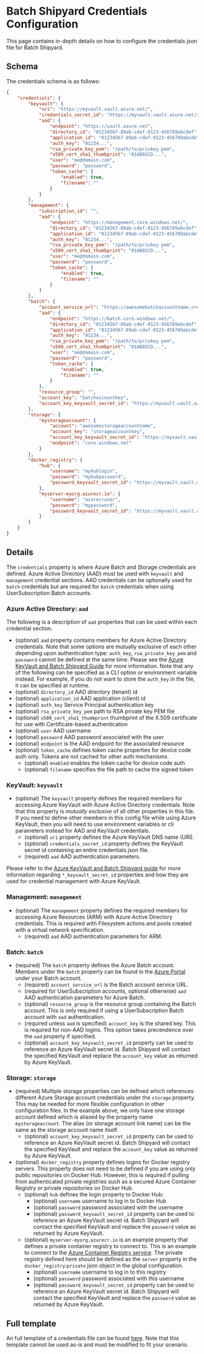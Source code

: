 # Batch Shipyard Credentials Configuration
This page contains in-depth details on how to configure the credentials
json file for Batch Shipyard.

## Schema
The credentials schema is as follows:

```json
{
    "credentials": {
        "keyvault": {
            "uri": "https://myvault.vault.azure.net/",
            "credentials_secret_id": "https://myvault.vault.azure.net/secrets/credentialsjson",
            "aad": {
                "endpoint": "https://vault.azure.net",
                "directory_id": "01234567-89ab-cdef-0123-456789abcdef",
                "application_id": "01234567-89ab-cdef-0123-456789abcdef",
                "auth_key": "01234...",
                "rsa_private_key_pem": "/path/to/privkey.pem",
                "x509_cert_sha1_thumbprint": "01AB02CD...",
                "user": "me@domain.com",
                "password": "password",
                "token_cache": {
                    "enabled": true,
                    "filename": ""
                }
            }
        },
        "management": {
            "subscription_id": "",
            "aad": {
                "endpoint": "https://management.core.windows.net/",
                "directory_id": "01234567-89ab-cdef-0123-456789abcdef",
                "application_id": "01234567-89ab-cdef-0123-456789abcdef",
                "auth_key": "01234...",
                "rsa_private_key_pem": "/path/to/privkey.pem",
                "x509_cert_sha1_thumbprint": "01AB02CD...",
                "user": "me@domain.com",
                "password": "password",
                "token_cache": {
                    "enabled": true,
                    "filename": ""
                }
            }
        },
        "batch": {
            "account_service_url": "https://awesomebatchaccountname.<region>.batch.azure.com/",
            "aad": {
                "endpoint": "https://batch.core.windows.net/",
                "directory_id": "01234567-89ab-cdef-0123-456789abcdef",
                "application_id": "01234567-89ab-cdef-0123-456789abcdef",
                "auth_key": "01234...",
                "rsa_private_key_pem": "/path/to/privkey.pem",
                "x509_cert_sha1_thumbprint": "01AB02CD...",
                "user": "me@domain.com",
                "password": "password",
                "token_cache": {
                    "enabled": true,
                    "filename": ""
                }
            },
            "resource_group": "",
            "account_key": "batchaccountkey",
            "account_key_keyvault_secret_id": "https://myvault.vault.azure.net/secrets/batchkey"
        },
        "storage": {
            "mystorageaccount": {
                "account": "awesomestorageaccountname",
                "account_key": "storageaccountkey",
                "account_key_keyvault_secret_id": "https://myvault.vault.azure.net/secrets/storagekey",
                "endpoint": "core.windows.net"
            }
        },
        "docker_registry": {
            "hub": {
                "username": "myhublogin",
                "password": "myhubpassword",
                "password_keyvault_secret_id": "https://myvault.vault.azure.net/secrets/docker-hub-password"
            },
            "myserver-myorg.azurecr.io": {
                "username": "azurecruser",
                "password": "mypassword",
                "password_keyvault_secret_id": "https://myvault.vault.azure.net/secrets/myserver-myorg-azurecr-io-password"
            }
        }
    }
}
```

## Details
The `credentials` property is where Azure Batch and Storage credentials
are defined. Azure Active Directory (AAD) must be used with `keyvault` and
`management` credential sections. AAD credentials can be optionally used
for `batch` credentials but are required for `batch` credentials when using
UserSubscription Batch accounts.

### Azure Active Directory: `aad`
The following is a description of `aad` properties that can be used within
each credential section.
* (optional) `aad` property contains members for Azure Active Directory
credentials. Note that some options are mutually exclusive of each other
depending upon authentication type: `auth_key`, `rsa_private_key_pem` and
`password` cannot be defined at the same time. Please see the
[Azure KeyVault and Batch Shipyard Guide](74-batch-shipyard-azure-keyvault.md)
for more information. Note that any of the following can be specified as
a CLI option or environment variable instead. For example, if you do not
want to store the `auth_key` in the file, it can be specified at runtime.
* (optional) `directory_id` AAD directory (tenant) id
* (optional) `application_id` AAD application (client) id
* (optional) `auth_key` Service Principal authentication key
* (optional) `rsa_private_key_pem` path to RSA private key PEM file
* (optional) `x509_cert_sha1_thumbprint` thumbprint of the X.509
  certificate for use with Certificate-based authentication
* (optional) `user` AAD username
* (optional) `password` AAD password associated with the user
* (optional) `endpoint` is the AAD endpoint for the associated resource
* (optional) `token_cache` defines token cache properties for device code
  auth only. Tokens are not cached for other auth mechanisms.
  * (optional) `enabled` enables the token cache for device code auth
  * (optional) `filename` specifies the file path to cache the signed token

### KeyVault: `keyvault`
* (optional) The `keyvault` property defines the required members for
accessing Azure KeyVault with Azure Active Directory credentials. Note that
this property is *mutually exclusive* of all other properties in this file.
If you need to define other members in this config file while using Azure
KeyVault, then you will need to use environment variables or cli parameters
instead for AAD and KeyVault credentials.
  * (optional) `uri` property defines the Azure KeyVault DNS name (URI).
  * (optional) `credentials_secret_id` property defines the KeyVault secret
    id containing an entire credentials.json file.
  * (required) `aad` AAD authentication parameters.

Please refer to the
[Azure KeyVault and Batch Shipyard guide](74-batch-shipyard-azure-keyvault.md)
for more information regarding `*_keyvault_secret_id` properties and how
they are used for credential management with Azure KeyVault.

### Management: `management`
* (optional) The `management` property defines the required members for
accessing Azure Resources (ARM) with Azure Active Directory credentials. This
is required with Filesystem actions and pools created with a virtual network
specification.
  * (required) `aad` AAD authentication parameters for ARM.

### Batch: `batch`
* (required) The `batch` property defines the Azure Batch account. Members
under the `batch` property can be found in the
[Azure Portal](https://portal.azure.com) under your Batch account.
  * (required) `account_service_url` is the Batch account service URL.
  * (required for UserSubscription accounts, optional otherwise) `aad` AAD
    authentication parameters for Azure Batch.
  * (optional) `resource_group` is the resource group containing the Batch
    account. This is only required if using a UserSubscription Batch account
    with `aad` authentication.
  * (required unless `aad` is specified) `account_key` is the shared
    key. This is required for non-AAD logins. This option takes precendence
    over the `aad` property if specified.
  * (optional) `account_key_keyvault_secret_id` property can be used to
    reference an Azure KeyVault secret id. Batch Shipyard will contact the
    specified KeyVault and replace the `account_key` value as returned by
    Azure KeyVault.

### Storage: `storage`
* (required) Multiple storage properties can be defined which references
different Azure Storage account credentials under the `storage` property. This
may be needed for more flexible configuration in other configuration files. In
the example above, we only have one storage account defined which is aliased
by the property name `mystorageaccount`. The alias (or storage account link
name) can be the same as the storage account name itself.
  * (optional) `account_key_keyvault_secret_id` property can be used to
    reference an Azure KeyVault secret id. Batch Shipyard will contact the
    specified KeyVault and replace the `account_key` value as returned by
    Azure KeyVault.
* (optional) `docker_registry` property defines logins for Docker registry
servers. This property does not need to be defined if you are using only
public repositories on Docker Hub. However, this is required if pulling from
authenticated private registries such as a secured Azure Container Registry
or private repositories on Docker Hub.
  * (optional) `hub` defines the login property to Docker Hub:
    * (optional) `username` username to log in to Docker Hub
    * (optional) `password` password associated with the username
    * (optional) `password_keyvault_secret_id` property can be used to
      reference an Azure KeyVault secret id. Batch Shipyard will contact the
      specified KeyVault and replace the `password` value as returned by
      Azure KeyVault.
  * (optional) `myserver-myorg.azurecr.io` is an example property that
    defines a private container registry to connect to. This is an example to
    connect to the [Azure Container Registry service](https://azure.microsoft.com/en-us/services/container-registry/).
    The private registry defined here should be defined as the `server`
    property in the `docker_registry`:`private` json object in the global
    configuration.
    * (optional) `username` username to log in to this registry
    * (optional) `password` password associated with this username
    * (optional) `password_keyvault_secret_id` property can be used to
      reference an Azure KeyVault secret id. Batch Shipyard will contact the
      specified KeyVault and replace the `password` value as returned by
      Azure KeyVault.

## Full template
An full template of a credentials file can be found
[here](../config\_templates/credentials.json). Note that this template cannot
be used as-is and must be modified to fit your scenario.
